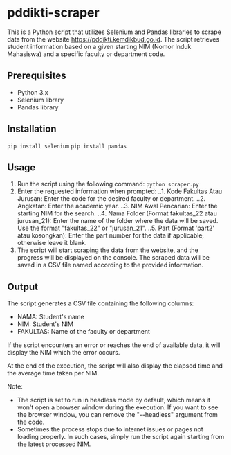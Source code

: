 # pddikti-scraper
This is a Python script that utilizes Selenium and Pandas libraries to scrape data from the website https://pddikti.kemdikbud.go.id. The script retrieves student information based on a given starting NIM (Nomor Induk Mahasiswa) and a specific faculty or department code.

## Prerequisites
+ Python 3.x
+ Selenium library
+ Pandas library

## Installation
`pip install selenium`
`pip install pandas`

## Usage
1. Run the script using the following command:
`python scraper.py`
2. Enter the requested information when prompted:
..1. Kode Fakultas Atau Jurusan: Enter the code for the desired faculty or department.
..2. Angkatan: Enter the academic year.
..3. NIM Awal Pencarian: Enter the starting NIM for the search.
..4. Nama Folder (Format fakultas_22 atau jurusan_21): Enter the name of the folder where the data will be saved. Use the format "fakultas_22" or "jurusan_21".
..5. Part (Format 'part2' atau kosongkan): Enter the part number for the data if applicable, otherwise leave it blank.
3. The script will start scraping the data from the website, and the progress will be displayed on the console. The scraped data will be saved in a CSV file named according to the provided information.

## Output
The script generates a CSV file containing the following columns:
+ NAMA: Student's name
+ NIM: Student's NIM
+ FAKULTAS: Name of the faculty or department

If the script encounters an error or reaches the end of available data, it will display the NIM which the error occurs.

At the end of the execution, the script will also display the elapsed time and the average time taken per NIM.

Note: 
+ The script is set to run in headless mode by default, which means it won't open a browser window during the execution. If you want to see the browser window, you can remove the "--headless" argument from the code.
+ Sometimes the process stops due to internet issues or pages not loading properly. In such cases, simply run the script again starting from the latest processed NIM.
